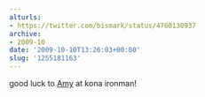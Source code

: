 ```yaml
---
alturls:
- https://twitter.com/bismark/status/4760130937
archive:
- 2009-10
date: '2009-10-10T13:26:03+00:00'
slug: '1255181163'
---
```


good luck to [Amy](https://twitter.com/amycchow) at kona ironman!

